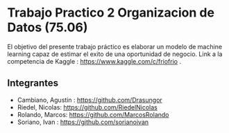 # Trabajo Practico 2 Organizacion de Datos (75.06)

El objetivo del presente trabajo práctico es elaborar un modelo de machine learning capaz de estimar el exito de una oportunidad de negocio.
Link a la competencia de Kaggle : https://www.kaggle.com/c/friofrio .
## Integrantes 
 - Cambiano, Agustin : https://github.com/Drasungor
 - Riedel, Nicolas: https://github.com/RiedelNicolas
 - Rolando, Marcos: https://github.com/MarcosRolando
 - Soriano, Ivan : https://github.com/sorianoivan
